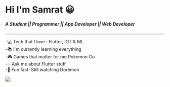 # Hi I'm Samrat 😀


##### A Student || Programmer || App Developer || Web Developer
___
 
 
-💻 Tech that I love : Flutter, IOT & ML\
-📚 I'm currently learning everything \
-🎮 Games that matter for me Pokemon Go\
-💡 Ask me about Flutter stuff\
-🤣 Fun fact: Still watching Doremon

<img src="https://github-readme-stats.vercel.app/api?username=Samrat-Khan&&show_icons=true&title_color=ffffff&icon_color=bb2acf&text_color=daf7dc&bg_color=151515">
